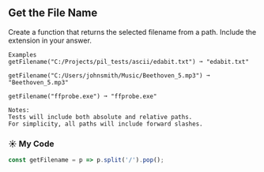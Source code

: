 ## Get the File Name

Create a function that returns the selected filename from a path. Include the extension in your answer.
```
Examples
getFilename("C:/Projects/pil_tests/ascii/edabit.txt") ➞ "edabit.txt"

getFilename("C:/Users/johnsmith/Music/Beethoven_5.mp3") ➞ "Beethoven_5.mp3"

getFilename("ffprobe.exe") ➞ "ffprobe.exe"

Notes:
Tests will include both absolute and relative paths.
For simplicity, all paths will include forward slashes.
```
### :sunny: My Code
```js
const getFilename = p => p.split('/').pop();
```
